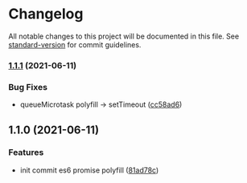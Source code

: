 # Changelog

All notable changes to this project will be documented in this file. See [standard-version](https://github.com/conventional-changelog/standard-version) for commit guidelines.

### [1.1.1](https://github.com/bowlofnoodles/es6-promise-polyfill/compare/v1.1.0...v1.1.1) (2021-06-11)


### Bug Fixes

* queueMicrotask polyfill -> setTimeout ([cc58ad6](https://github.com/bowlofnoodles/es6-promise-polyfill/commit/cc58ad60c1be8bbd191c78b486245050afce9609))

## 1.1.0 (2021-06-11)


### Features

* init commit es6 promise polyfill ([81ad78c](https://github.com/bowlofnoodles/es6-promise-polyfill/commit/81ad78c8e92d749ee00228136878798fb1ad0a28))
